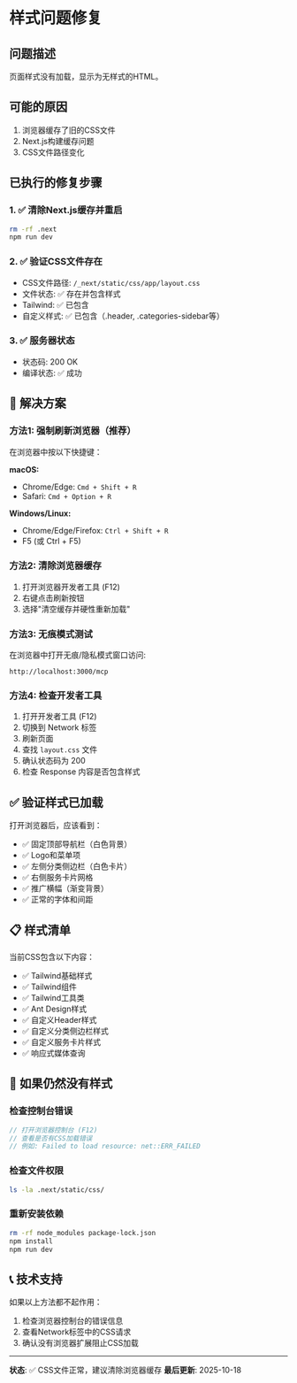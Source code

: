# 样式问题修复

## 问题描述
页面样式没有加载，显示为无样式的HTML。

## 可能的原因
1. 浏览器缓存了旧的CSS文件
2. Next.js构建缓存问题
3. CSS文件路径变化

## 已执行的修复步骤

### 1. ✅ 清除Next.js缓存并重启
```bash
rm -rf .next
npm run dev
```

### 2. ✅ 验证CSS文件存在
- CSS文件路径: `/_next/static/css/app/layout.css`
- 文件状态: ✅ 存在并包含样式
- Tailwind: ✅ 已包含
- 自定义样式: ✅ 已包含（.header, .categories-sidebar等）

### 3. ✅ 服务器状态
- 状态码: 200 OK
- 编译状态: ✅ 成功

## 🔧 解决方案

### 方法1: 强制刷新浏览器（推荐）
在浏览器中按以下快捷键：

**macOS:**
- Chrome/Edge: `Cmd + Shift + R`
- Safari: `Cmd + Option + R`

**Windows/Linux:**
- Chrome/Edge/Firefox: `Ctrl + Shift + R`
- F5 (或 Ctrl + F5)

### 方法2: 清除浏览器缓存
1. 打开浏览器开发者工具 (F12)
2. 右键点击刷新按钮
3. 选择"清空缓存并硬性重新加载"

### 方法3: 无痕模式测试
在浏览器中打开无痕/隐私模式窗口访问:
```
http://localhost:3000/mcp
```

### 方法4: 检查开发者工具
1. 打开开发者工具 (F12)
2. 切换到 Network 标签
3. 刷新页面
4. 查找 `layout.css` 文件
5. 确认状态码为 200
6. 检查 Response 内容是否包含样式

## ✅ 验证样式已加载

打开浏览器后，应该看到：
- ✅ 固定顶部导航栏（白色背景）
- ✅ Logo和菜单项
- ✅ 左侧分类侧边栏（白色卡片）
- ✅ 右侧服务卡片网格
- ✅ 推广横幅（渐变背景）
- ✅ 正常的字体和间距

## 📋 样式清单

当前CSS包含以下内容：
- ✅ Tailwind基础样式
- ✅ Tailwind组件
- ✅ Tailwind工具类
- ✅ Ant Design样式
- ✅ 自定义Header样式
- ✅ 自定义分类侧边栏样式
- ✅ 自定义服务卡片样式
- ✅ 响应式媒体查询

## 🐛 如果仍然没有样式

### 检查控制台错误
```javascript
// 打开浏览器控制台 (F12)
// 查看是否有CSS加载错误
// 例如: Failed to load resource: net::ERR_FAILED
```

### 检查文件权限
```bash
ls -la .next/static/css/
```

### 重新安装依赖
```bash
rm -rf node_modules package-lock.json
npm install
npm run dev
```

## 📞 技术支持

如果以上方法都不起作用：
1. 检查浏览器控制台的错误信息
2. 查看Network标签中的CSS请求
3. 确认没有浏览器扩展阻止CSS加载

---

**状态**: ✅ CSS文件正常，建议清除浏览器缓存
**最后更新**: 2025-10-18
